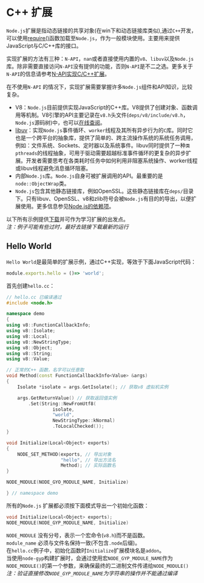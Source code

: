 # C++ 扩展  

`Node.js`扩展是指动态链接的共享对象(在win下和动态链接库类似),通过`C++`开发，可以使用[require()](https://nodejs.org/api/modules.html#modules_require_id)函数加载至`Node.js`，作为一般模块使用。主要用来提供JavaScript与C/C++库的接口。  

实现扩展的方法有三种：`N-API`，`nan`或者直接使用内置的`v8`、`libuv`以及`Node.js`库。除非需要直接访问`N-API`没有提供的功能，否则`N-API`是不二之选。更多关于`N-API`的信息请参考[N-API实现C/C++扩展](https://nodejs.org/api/n-api.html)。    

在不使用`N-API` 的情况下，实现扩展需要掌握许多`Node.js`组件和API知识，比较复杂。  

- V8：`Node.js`目前提供实现JavaScript的C++库。V8提供了创建对象、函数调用等机制。V8引擎的API主要记录在`v8.h`头文件(`deps/v8/include/v8.h`，`Node.js`源码树)中，也可以[在线查阅](https://v8docs.nodesource.com/)。  
- [libuv](https://github.com/libuv/libuv)：实现`Node.js`事件循环、`worker`线程及其所有异步行为的`C`库。同时它也是一个跨平台的抽象库，提供了简单的、跨主流操作系统的系统任务调用，例如：文件系统、Sockets、定时器以及系统事件。libuv同时提供了一种`类pthreads`的线程抽象，可用于驱动需要超越标准事件循环的更复杂的异步扩展。开发者需要思考在各类耗时任务中如何利用非阻塞系统操作、worker线程或libuv线程避免消息循环阻塞。  
- 内部`Node.js`库。`Node.js`自身可被扩展调用的API。最重要的是`node::ObjectWrap`类。  
- `Node.js`包含其他静态链接库，例如OpenSSL。这些静态链接库在`deps/`目录下。只有libuv、OpenSSL、v8和zlib符号会被`Node.js`有目的的导出，以便扩展使用。更多信息参见[Node.js的依赖项](https://nodejs.org/api/addons.html#addons_linking_to_node_js_own_dependencies)。  

以下所有示例提供[下载](https://github.com/nodejs/node-addon-examples)并可作为学习扩展的出发点。  
*注：例子可能有些过时，最好去链接下载最新的运行*  

## Hello World  

`Hello World`是最简单的扩展示例，通过C++实现，等效于下面JavaScript代码：  

```javascript
module.exports.hello = ()=> 'world';
```

首先创建`hello.cc`：  

```c++
// hello.cc 已编译通过
#include <node.h>

namespace demo
{
using v8::FunctionCallbackInfo;
using v8::Isolate;
using v8::Local;
using v8::NewStringType;
using v8::Object;
using v8::String;
using v8::Value;

// 正常的C++ 函数，名字可以任意取
void Method(const FunctionCallbackInfo<Value> &args)
{
    Isolate *isolate = args.GetIsolate(); // 获取v8 虚拟机实例

    args.GetReturnValue() // 获取返回值实例
        .Set(String::NewFromUtf8(
                 isolate,
                 "world",
                 NewStringType::kNormal)
                 .ToLocalChecked());
}

void Initialize(Local<Object> exports)
{
    NODE_SET_METHOD(exports, // 导出对象
                    "hello", // 导出方法名
                    Method); // 实际函数名
}

NODE_MODULE(NODE_GYO_MODULE_NAME, Initialize)

} // namespace demo
```  

所有的`Node.js` 扩展都必须按下面模式导出一个初始化函数：  

```c++
void Initialize(Local<Object> exports);
NODE_MODULE(NODE_GYP_MODULE_NAME, Initialize)
```  

`NODE_MODULE` 没有分号，表示一个宏命令(`v8.h`)而不是函数。  
`module_name` 必须与文件名保持一致(不包含`.node`后缀)。  
在`hello.cc`例子中，初始化函数时`Initialize`扩展模块名是`addon`。  
当使用`node-gyp`构建扩展时，会通过使用宏`NODE_GYP_MODULE_NAME`作为`NODE_MODULE()`的第一个参数，来确保最终的二进制文件传递给`NODE_MODULE()`  
*注：验证直接修改`NODE_GYP_MODULE_NAME`为字符串的操作并不能通过编译*  
